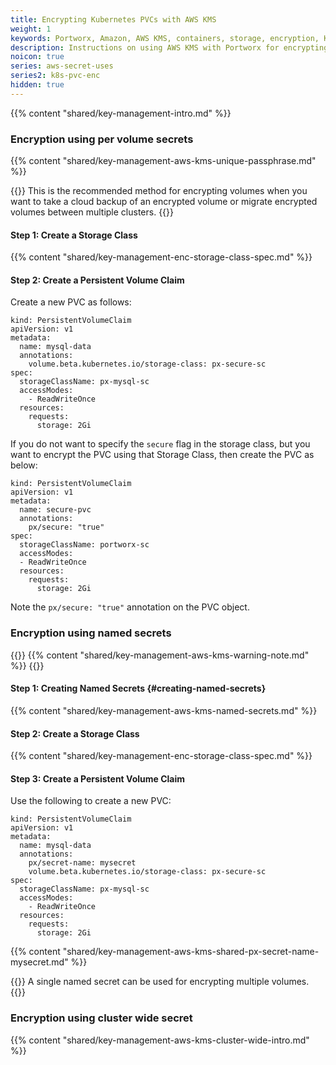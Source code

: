 ```yaml
---
title: Encrypting Kubernetes PVCs with AWS KMS
weight: 1
keywords: Portworx, Amazon, AWS KMS, containers, storage, encryption, Kubernetes
description: Instructions on using AWS KMS with Portworx for encrypting PVCs
noicon: true
series: aws-secret-uses
series2: k8s-pvc-enc
hidden: true
---
```


{{% content "shared/key-management-intro.md" %}}

### Encryption using per volume secrets

{{% content "shared/key-management-aws-kms-unique-passphrase.md" %}}


{{<info>}}
This is the recommended method for encrypting volumes when you want to take a cloud backup of an encrypted volume or migrate encrypted volumes between multiple clusters.
{{</info>}}

#### Step 1: Create a Storage Class

{{% content "shared/key-management-enc-storage-class-spec.md" %}}

#### Step 2: Create a Persistent Volume Claim

Create a new PVC as follows:

```text
kind: PersistentVolumeClaim
apiVersion: v1
metadata:
  name: mysql-data
  annotations:
    volume.beta.kubernetes.io/storage-class: px-secure-sc
spec:
  storageClassName: px-mysql-sc
  accessModes:
    - ReadWriteOnce
  resources:
    requests:
      storage: 2Gi

```

If you do not want to specify the `secure` flag in the storage class, but you want to encrypt the PVC using that Storage Class, then create the PVC as below:

```text
kind: PersistentVolumeClaim
apiVersion: v1
metadata:
  name: secure-pvc
  annotations:
    px/secure: "true"
spec:
  storageClassName: portworx-sc
  accessModes:
  - ReadWriteOnce
  resources:
    requests:
      storage: 2Gi
```
Note the `px/secure: "true"` annotation on the PVC object.

### Encryption using named secrets

{{<info>}}
{{% content "shared/key-management-aws-kms-warning-note.md" %}}
{{</info>}}

#### Step 1: Creating Named Secrets {#creating-named-secrets}

{{% content "shared/key-management-aws-kms-named-secrets.md" %}}

#### Step 2: Create a Storage Class

{{% content "shared/key-management-enc-storage-class-spec.md" %}}

#### Step 3: Create a Persistent Volume Claim

Use the following to create a new PVC:

```text
kind: PersistentVolumeClaim
apiVersion: v1
metadata:
  name: mysql-data
  annotations:
    px/secret-name: mysecret
    volume.beta.kubernetes.io/storage-class: px-secure-sc
spec:
  storageClassName: px-mysql-sc
  accessModes:
    - ReadWriteOnce
  resources:
    requests:
      storage: 2Gi

```

{{% content "shared/key-management-aws-kms-shared-px-secret-name-mysecret.md" %}}

{{<info>}}
A single named secret can be used for encrypting multiple volumes.
{{</info>}}

### Encryption using cluster wide secret

{{% content "shared/key-management-aws-kms-cluster-wide-intro.md" %}}

